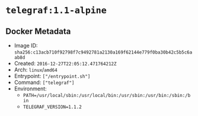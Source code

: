 # `telegraf:1.1-alpine`

## Docker Metadata

- Image ID: `sha256:c13acb710f92798f7c9492781a2130a169f62144e779f0ba30b42c5b5c6aab8d`
- Created: `2016-12-27T22:05:12.471764212Z`
- Arch: `linux`/`amd64`
- Entrypoint: `["/entrypoint.sh"]`
- Command: `["telegraf"]`
- Environment:
  - `PATH=/usr/local/sbin:/usr/local/bin:/usr/sbin:/usr/bin:/sbin:/bin`
  - `TELEGRAF_VERSION=1.1.2`
